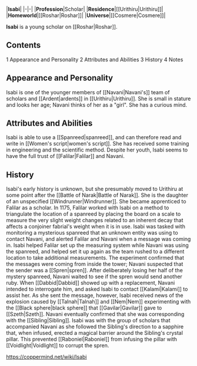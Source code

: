 |**Isabi**|
|-|-|
|**Profession**|Scholar|
|**Residence**|[[Urithiru\|Urithiru]]|
|**Homeworld**|[[Roshar\|Roshar]]|
|**Universe**|[[Cosmere\|Cosmere]]|

**Isabi** is a young scholar on [[Roshar\|Roshar]].

## Contents

1 Appearance and Personality
2 Attributes and Abilities
3 History
4 Notes


## Appearance and Personality
Isabi is one of the younger members of [[Navani\|Navani's]] team of scholars and [[Ardent\|ardents]] in [[Urithiru\|Urithiru]]. She is small in stature and looks her age; Navani thinks of her as a "girl". She has a curious mind.

## Attributes and Abilities
Isabi is able to use a [[Spanreed\|spanreed]], and can therefore read and write in [[Women's script\|women's script]]. She has received some training in engineering and the scientific method. Despite her youth, Isabi seems to have the full trust of [[Falilar\|Falilar]] and Navani.

## History
Isabi's early history is unknown, but she presumably moved to Urithiru at some point after the [[Battle of Narak\|Battle of Narak]]. She is the daughter of an unspecified [[Windrunner\|Windrunner]].
She became apprenticed to Falilar as a scholar. In 1175, Falilar worked with Isabi on a method to triangulate the location of a spanreed by placing the board on a scale to measure the very slight weight changes related to an inherent decay that affects a conjoiner fabrial's weight when it is in use. Isabi was tasked with monitoring a mysterious spanreed that an unknown entity was using to contact Navani, and alerted Falilar and Navani when a message was coming in. Isabi helped Falilar set up the measuring system while Navani was using the spanreed, and helped set it up again as the team rushed to a different location to take additional measurements. The experiment confirmed that the messages were coming from inside the tower; Navani suspected that the sender was a [[Spren\|spren]].
After deliberately losing her half of the mystery spanreed, Navani waited to see if the spren would send another ruby. When [[Dabbid\|Dabbid]] showed up with a replacement, Navani intended to interrogate him, and asked Isabi to contact [[Kalami\|Kalami]] to assist her. As she sent the message, however, Isabi received news of the explosion caused by [[Talnah\|Talnah]] and [[Nem\|Nem]] experimenting with the [[Black sphere\|black sphere]] that [[Gavilar\|Gavilar]] gave to [[Szeth\|Szeth]].
Navani eventually confirmed that she was corresponding with the [[Sibling\|Sibling]]. Isabi was with the group of scholars that accompanied Navani as she followed the Sibling's direction to a sapphire that, when infused, erected a magical barrier around the Sibling's crystal pillar. This prevented [[Raboniel\|Raboniel]] from infusing the pillar with [[Voidlight\|Voidlight]] to corrupt the spren.



https://coppermind.net/wiki/Isabi